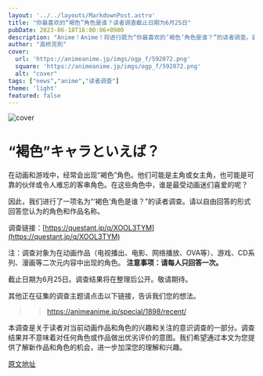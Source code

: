 ```yaml
---
layout: '../../layouts/MarkdownPost.astro'
title: "你最喜欢的“褐色”角色是谁？读者调查截止日期为6月25日"
pubDate: 2023-06-18T16:00:06+0900
description: "Anime！Anime！将进行题为“你最喜欢的‘褐色’角色是谁？”的读者调查。调查截止日期为6月25日。"
author: "高桥克則"
cover:
  url: 'https://animeanime.jp/imgs/ogp_f/592072.png'
  square: 'https://animeanime.jp/imgs/ogp_f/592072.png'
  alt: "cover"
tags: ["news","anime","读者调查"]
theme: 'light'
featured: false
---
```

![cover](https://animeanime.jp/imgs/ogp_f/592072.png)

</span></p>

# “褐色”キャラといえば？

在动画和游戏中，经常会出现“褐色”角色。他们可能是主角或女主角，也可能是可靠的伙伴或令人难忘的客串角色。在这些角色中，谁是最受动画迷们喜爱的呢？

因此，我们进行了一项名为“‘褐色’角色是谁？”的读者调查。请以自由回答的形式回答您认为的角色和作品名称。

调查链接：[https://questant.jp/q/XOOL3TYM](https://questant.jp/q/XOOL3TYM)

注：调查对象为在动画作品（电视播出、电影、网络播放、OVA等）、游戏、CD系列、漫画等二次元内容中出现的角色。
**注意事项：请每人只回答一次。**

截止日期为6月25日。调查结果将在整理后公开。敬请期待。

其他正在征集的调查主题请点击以下链接，告诉我们您的想法。

>>https://animeanime.jp/special/1898/recent/

本调查是关于读者对当前动画作品和角色的兴趣和关注的意识调查的一部分。调查结果并不意味着对任何角色或作品做出优劣评价的意图。我们希望通过本文为您提供了解新作品和角色的机会，进一步加深您的理解和兴趣。

  [原文地址](https://animeanime.jp/article/2023/06/18/78003.html)